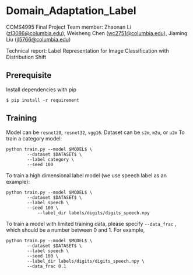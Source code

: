 # Domain_Adaptation_Label
COMS4995 Final Project
Team member: Zhaonan Li (zl3086@columbia.edu), Weisheng Chen (wc2751@columbia.edu), Jiaming Liu (jl5766@columbia.edu)

Technical report: Label Representation for Image Classification with Distribution Shift

## Prerequisite
Install dependencies with pip
```
$ pip install -r requirement
```

## Training 
Model can be ```resnet20```, ```resnet32```, ```vgg16```.
Dataset can be ```s2m```, ```m2u```, or ```u2m```
To train a category model:
```
python train.py --model $MODEL$ \
		--dataset $DATASET$ \
		--label category \
		--seed 100
```
To train a high dimensional label model (we use speech label as an example):
```
python train.py --model $MODEL$ \
		--dataset $DATASET$ \
		--label speech \
		--seed 100 \
          	--label_dir labels/digits/digits_speech.npy
```
To train a model with limited training data, please specify ```--data_frac``` , which should be a number between 0 and 1.
For example,
```
python train.py --model $MODEL$ \
		--dataset $DATASET$ \
		--label speech \
		--seed 100 \
	  	--label_dir labels/digits/digits_speech.npy \
	  	--data_frac 0.1
```
